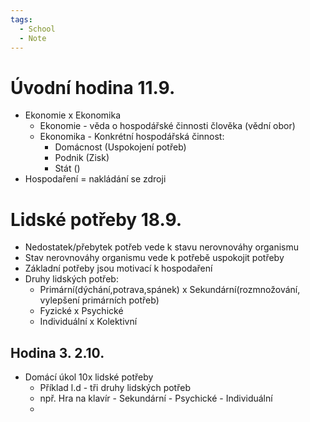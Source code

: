 ```yaml
---
tags:
  - School
  - Note
---
```


# Úvodní hodina 11.9.
- Ekonomie x Ekonomika
	- Ekonomie - věda o hospodářské činnosti člověka (vědní obor)
	- Ekonomika - Konkrétní hospodářská činnost:
		- Domácnost (Uspokojení potřeb)
		- Podnik (Zisk)
		- Stát ()
- Hospodaření = nakládání se zdroji

# Lidské potřeby 18.9.
- Nedostatek/přebytek potřeb vede k stavu nerovnováhy organismu
- Stav nerovnováhy organismu vede k potřebě uspokojit potřeby
- Základní potřeby jsou motivací k hospodaření
- Druhy lidských potřeb:
	- Primární(dýchání,potrava,spánek) x Sekundární(rozmnožování, vylepšení primárních potřeb)
	- Fyzické x Psychické
	- Individuální x Kolektivní

## Hodina 3. 2.10.
- Domácí úkol 10x lidské potřeby
	- Příklad l.d - tři druhy lidských potřeb
	- npř. Hra na klavír - Sekundární - Psychické - Individuální 
	- 